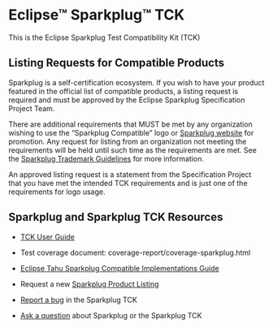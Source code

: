 # Eclipse™ Sparkplug™ TCK

This is the Eclipse Sparkplug Test Compatibility Kit (TCK)

## Listing Requests for Compatible Products

Sparkplug is a self-certification ecosystem. If you wish to have your product featured in the official list of compatible products, a listing request is required and must be approved by the Eclipse Sparkplug Specification Project Team.

There are additional requirements that MUST be met by any organization wishing to use the “Sparkplug Compatible” logo or [Sparkplug website](https://sparkplug.eclipse.org/) for promotion. Any request for listing from an organization not meeting the requirements will be held until such time as the requirements are met. See the [Sparkplug Trademark Guidelines](https://sparkplug.eclipse.org/compatibility/get-listed/documents/sparkplug-trademark-guidelines.pdf) for more information.

An approved listing request is a statement from the Specification Project that you have met the intended TCK requirements and is just one of the requirements for logo usage. 

## Sparkplug and Sparkplug TCK Resources

* [TCK User Guide](https://github.com/eclipse-sparkplug/sparkplug/blob/develop/tck/UserGuide.adoc)

* Test coverage document: coverage-report/coverage-sparkplug.html

* [Eclipse Tahu Sparkplug Compatible Implementations Guide](https://github.com/eclipse/tahu/blob/master/java/README.md)

* Request a new [Sparkplug Product Listing](https://github.com/eclipse-sparkplug/sparkplug.listings/issues/new?assignees=&labels=getlisted%2Ctriage&template=GET-LISTED.yml&title=Get+Listed+Request%3A+%5BADD+DETAILS+HERE%5D)

* [Report a bug](https://github.com/eclipse-sparkplug/sparkplug/issues/new?assignees=&labels=bugreport%2Ctriage&template=BUG-REPORT.yml&title=Bug+Report%3A+%5BADD+DETAILS+HERE%5D) in the Sparkplug TCK

* [Ask a question](https://github.com/eclipse-sparkplug/sparkplug/issues/new?assignees=&labels=question%2Ctriage&template=QUESTION.yml&title=Question%3A+%5BADD+SUMMARY+HERE%5D) about Sparkplug or the Sparkplug TCK

